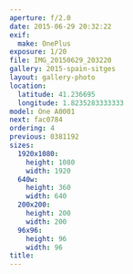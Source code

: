 ```yaml
---
aperture: f/2.0
date: 2015-06-29 20:32:22
exif:
  make: OnePlus
exposure: 1/20
file: IMG_20150629_203220
gallery: 2015-spain-sitges
layout: gallery-photo
location:
  latitude: 41.236695
  longitude: 1.8235283333333
model: One A0001
next: fac0784
ordering: 4
previous: 0381192
sizes:
  1920x1080:
    height: 1080
    width: 1920
  640w:
    height: 360
    width: 640
  200x200:
    height: 200
    width: 200
  96x96:
    height: 96
    width: 96
title: 
---
```

